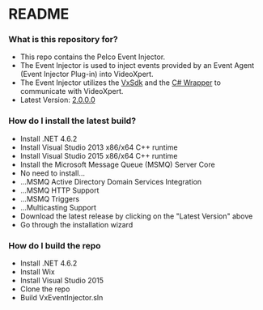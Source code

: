 # README #

### What is this repository for? ###

* This repo contains the Pelco Event Injector. 
* The Event Injector is used to inject events provided by an Event Agent (Event Injector Plug-in) into VideoXpert.
* The Event Injector utilizes the [VxSdk](http://pdn.pelco.com/content/videoxpert-sdk) and the [C# Wrapper](https://github.com/pelcointegrations/VxSDK-Samples/tree/master/CSharpSample/CSharpWrapper) to communicate with VideoXpert.
* Latest Version: [2.0.0.0](https://schneider-electric.box.com/s/d37c4b4wcdx7nywdvoewb2zh4g5e6tu9)

### How do I install the latest build? ###

* Install .NET 4.6.2
* Install Visual Studio 2013 x86/x64 C++ runtime
* Install Visual Studio 2015 x86/x64 C++ runtime
* Install the Microsoft Message Queue (MSMQ) Server Core
* No need to install...
* ...MSMQ Active Directory Domain Services Integration
* ...MSMQ HTTP Support
* ...MSMQ Triggers
* ...Multicasting Support
* Download the latest release by clicking on the "Latest Version" above
* Go through the installation wizard

### How do I build the repo ###

* Install .NET 4.6.2
* Install Wix
* Install Visual Studio 2015
* Clone the repo
* Build VxEventInjector.sln

